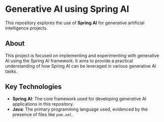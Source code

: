 # Generative AI using Spring AI

This repository explores the use of **Spring AI** for generative artificial intelligence projects.

## About

This project is focused on implementing and experimenting with generative AI using the Spring AI framework. It aims to provide a practical understanding of how Spring AI can be leveraged in various generative AI tasks.

## Key Technologies

*   **Spring AI**: The core framework used for developing generative AI applications in this repository.
*   **Java**: The primary programming language used, evidenced by the presence of files like `pom.xml`.